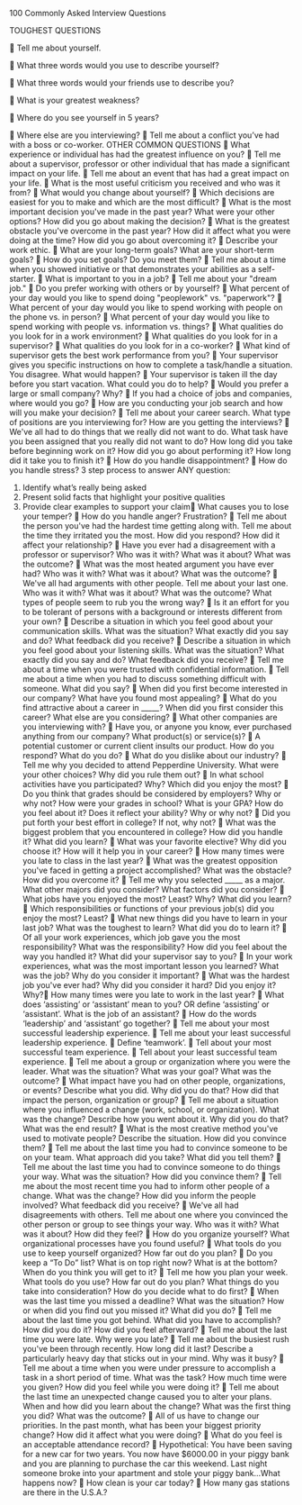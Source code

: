 

100 Commonly Asked Interview Questions

TOUGHEST QUESTIONS

 Tell me about yourself.

 What three words would you use to describe yourself?

 What three words would your friends use to describe you?

 What is your greatest weakness?

 Where do you see yourself in 5 years?

 Where else are you interviewing?
 Tell me about a conflict you’ve had with a boss or co-worker.
OTHER COMMON QUESTIONS
 What experience or individual has had the greatest influence on you?
 Tell me about a supervisor, professor or other individual that has made a significant
impact on your life.
 Tell me about an event that has had a great impact on your life.
 What is the most useful criticism you received and who was it from?
 What would you change about yourself?
 Which decisions are easiest for you to make and which are the most difficult?
 What is the most important decision you've made in the past year?
What were your other options? How did you go about making the decision?
 What is the greatest obstacle you've overcome in the past year? How did it affect what
you were doing at the time? How did you go about overcoming it?
 Describe your work ethic.
 What are your long-term goals? What are your short-term goals?
 How do you set goals? Do you meet them?
 Tell me about a time when you showed initiative or that demonstrates your abilities as a
self-starter.
 What is important to you in a job?
 Tell me about your "dream job."
 Do you prefer working with others or by yourself?
 What percent of your day would you like to spend doing "peoplework" vs. "paperwork"?
 What percent of your day would you like to spend working with people on the phone vs. in
person?
 What percent of your day would you like to spend working with people vs. information vs.
things?
 What qualities do you look for in a work environment?
 What qualities do you look for in a supervisor?
 What qualities do you look for in a co-worker?
 What kind of supervisor gets the best work performance from you?
 Your supervisor gives you specific instructions on how to complete a task/handle a
situation. You disagree. What would happen?
 Your supervisor is taken ill the day before you start vacation. What could you do to help?
 Would you prefer a large or small company? Why?
 If you had a choice of jobs and companies, where would you go?
 How are you conducting your job search and how will you make your decision?
 Tell me about your career search. What type of positions are you interviewing for? How are
you getting the interviews?
 We've all had to do things that we really did not want to do. What task have you been
assigned that you really did not want to do? How long did you take before beginning
work on it? How did you go about performing it? How long did it take you to finish it?
 How do you handle disappointment?
 How do you handle stress?
3 step
process to answer ANY question:
1. Identify what’s really being
asked
2. Present solid facts that highlight
your positive qualities
3. Provide clear examples to
support your claim What causes you to lose your temper?
 How do you handle anger? Frustration?
 Tell me about the person you've had the hardest time getting along with. Tell me about
the time they irritated you the most. How did you respond? How did it affect your
relationship?
 Have you ever had a disagreement with a professor or supervisor? Who was it with? What
was it about? What was the outcome?
 What was the most heated argument you have ever had? Who was it with? What was it
about? What was the outcome?
 We've all had arguments with other people. Tell me about your last one. Who was it with?
What was it about? What was the outcome? What types of people seem to rub you the
wrong way?
 Is it an effort for you to be tolerant of persons with a background or interests different from
your own?
 Describe a situation in which you feel good about your communication skills. What was the
situation? What exactly did you say and do? What feedback did you receive?
 Describe a situation in which you feel good about your listening skills. What was the
situation? What exactly did you say and do? What feedback did you receive?
 Tell me about a time when you were trusted with confidential information.
 Tell me about a time when you had to discuss something difficult with someone. What did
you say?
 When did you first become interested in our company? What have you found most
appealing?
 What do you find attractive about a career in _____? When did you first consider this
career? What else are you considering?
 What other companies are you interviewing with?
 Have you, or anyone you know, ever purchased anything from our company? What
product(s) or service(s)?
 A potential customer or current client insults our product. How do you respond? What do
you do?
 What do you dislike about our industry?
 Tell me why you decided to attend Pepperdine University. What were your other choices?
Why did you rule them out?
 In what school activities have you participated? Why? Which did you enjoy the most?
 Do you think that grades should be considered by employers? Why or why not? How were
your grades in school? What is your GPA? How do you feel about it? Does it reflect your
ability? Why or why not?
 Did you put forth your best effort in college? If not, why not?
 What was the biggest problem that you encountered in college? How did you handle it?
What did you learn?
 What was your favorite elective? Why did you choose it? How will it help you in your
career?
 How many times were you late to class in the last year?
 What was the greatest opposition you've faced in getting a project accomplished? What
was the obstacle? How did you overcome it?
 Tell me why you selected _____ as a major. What other majors did you consider? What
factors did you consider?
 What jobs have you enjoyed the most? Least? Why? What did you learn?
 Which responsibilities or functions of your previous job(s) did you enjoy the most? Least?
 What new things did you have to learn in your last job? What was the toughest to learn?
What did you do to learn it?
 Of all your work experiences, which job gave you the most responsibility? What was the
responsibility? How did you feel about the way you handled it? What did your supervisor
say to you?
 In your work experiences, what was the most important lesson you learned? What was the
job? Why do you consider it important?
 What was the hardest job you've ever had? Why did you consider it hard? Did you enjoy
it? Why? How many times were you late to work in the last year?
 What does ‘assisting’ or ‘assistant’ mean to you? OR define ‘assisting’ or ‘assistant’. What is
the job of an assistant?
 How do the words ‘leadership’ and ‘assistant’ go together?
 Tell me about your most successful leadership experience.
 Tell me about your least successful leadership experience.
 Define ‘teamwork’.
 Tell about your most successful team experience.
 Tell about your least successful team experience.
 Tell me about a group or organization where you were the leader. What was the situation?
What was your goal? What was the outcome?
 What impact have you had on other people, organizations, or events? Describe what you
did. Why did you do that? How did that impact the person, organization or group?
 Tell me about a situation where you influenced a change (work, school, or organization).
What was the change? Describe how you went about it. Why did you do that? What was
the end result?
 What is the most creative method you've used to motivate people? Describe the situation.
How did you convince them?
 Tell me about the last time you had to convince someone to be on your team. What
approach did you take? What did you tell them?
 Tell me about the last time you had to convince someone to do things your way. What
was the situation? How did you convince them?
 Tell me about the most recent time you had to inform other people of a change. What
was the change? How did you inform the people involved? What feedback did you
receive?
 We've all had disagreements with others. Tell me about one where you convinced the
other person or group to see things your way. Who was it with? What was it about? How
did they feel?
 How do you organize yourself? What organizational processes have you found useful?
 What tools do you use to keep yourself organized? How far out do you plan?
 Do you keep a “To Do” list? What is on top right now? What is at the bottom? When do you
think you will get to it?
 Tell me how you plan your week. What tools do you use? How far out do you plan? What
things do you take into consideration? How do you decide what to do first?
 When was the last time you missed a deadline? What was the situation? How or when did
you find out you missed it? What did you do?
 Tell me about the last time you got behind. What did you have to accomplish? How did
you do it? How did you feel afterward?
 Tell me about the last time you were late. Why were you late?
 Tell me about the busiest rush you've been through recently. How long did it last?
Describe a particularly heavy day that sticks out in your mind. Why was it busy?
 Tell me about a time when you were under pressure to accomplish a task in a short period
of time. What was the task? How much time were you given? How did you feel while you
were doing it?
 Tell me about the last time an unexpected change caused you to alter your plans. When
and how did you learn about the change? What was the first thing you did? What was the
outcome?
 All of us have to change our priorities. In the past month, what has been your biggest
priority change? How did it affect what you were doing?
 What do you feel is an acceptable attendance record?
 Hypothetical: You have been saving for a new car for two years. You now have $6000.00 in
your piggy bank and you are planning to purchase the car this weekend. Last night
someone broke into your apartment and stole your piggy bank...What happens now?
 How clean is your car today?
 How many gas stations are there in the U.S.A.?
